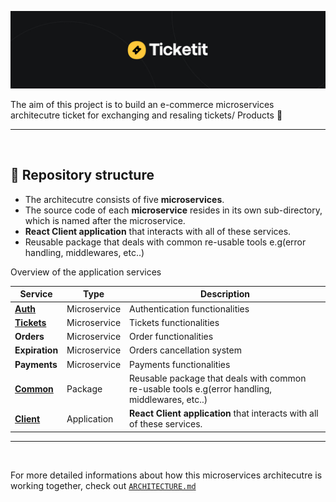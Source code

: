 ![](.github_assets/cover.jpg)


The aim of this project is to build an e-commerce microservices architecutre ticket for exchanging and resaling tickets/ Products 💈

---

<br>

## 💎 **Repository structure**
- The architecutre consists of five **microservices**.
- The source code of each **microservice** resides in its own sub-directory, which is named after the microservice.
- **React Client application** that interacts with all of these services. 
- Reusable package that deals with common re-usable tools e.g(error handling, middlewares, etc..)



Overview of the application services

| Service | Type | Description |
----------|-----|------------|
[**Auth**](auth/README.md)  | Microservice |    Authentication functionalities
[**Tickets**](tickets/README.md)   | Microservice |  Tickets functionalities
**Orders**    | Microservice |  Order functionalities
**Expiration** | Microservice |  Orders cancellation system
**Payments**   | Microservice |  Payments functionalities
[**Common**](https://www.npmjs.com/package/@ticketit/common)   | Package |  Reusable package that deals with common re-usable tools e.g(error handling, middlewares, etc..)
[**Client**](client/README.md)  | Application |  **React Client application** that interacts with all of these services. 

---

<br>

For more detailed informations about how this microservices architecutre is working together, check out [`ARCHITECTURE.md`](./ARCHITECTURE.md)